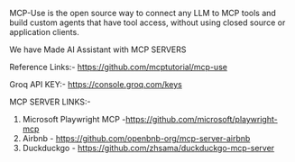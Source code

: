 MCP-Use is the open source way to connect any LLM to MCP tools and build custom agents that have tool access, without using closed source or application clients.

We have Made AI Assistant with MCP SERVERS

Reference Links:- 
https://github.com/mcptutorial/mcp-use

Groq API KEY:- https://console.groq.com/keys

MCP SERVER LINKS:-
1. Microsoft Playwright MCP -https://github.com/microsoft/playwright-mcp
2. Airbnb - https://github.com/openbnb-org/mcp-server-airbnb
3. Duckduckgo - https://github.com/zhsama/duckduckgo-mcp-server
